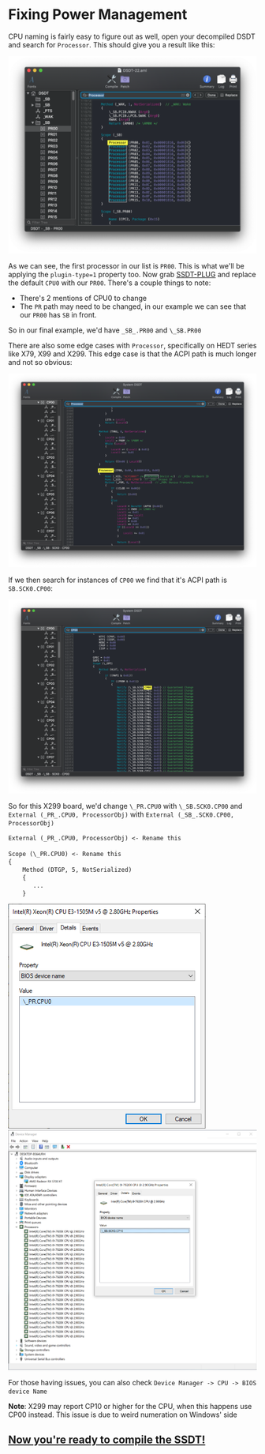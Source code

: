 # Fixing Power Management

CPU naming is fairly easy to figure out as well, open your decompiled DSDT and search for `Processor`. This should give you a result like this:

![](/images/Universal/plug-md/processor.png)

As we can see, the first processor in our list is `PR00`. This is what we'll be applying the `plugin-type=1` property too. Now grab [SSDT-PLUG](https://github.com/acidanthera/OpenCorePkg/blob/master/Docs/AcpiSamples/SSDT-PLUG.dsl) and replace the default `CPU0` with our `PR00`. There's a couple things to note:

* There's 2 mentions of CPU0 to change
* The `PR` path may need to be changed, in our example we can see that our `PR00` has `SB` in front.

So in our final example, we'd have `_SB_.PR00` and `\_SB.PR00`

There are also some edge cases with `Processor`, specifically on HEDT series like X79, X99 and X299. This edge case is that the ACPI path is much longer and not so obvious:

![](/images/Universal/plug-md/processor-2.png)

If we then search for instances of `CP00` we find that it's ACPI path is `SB.SCK0.CP00`:

![](/images/Universal/plug-md/cp00.png)

So for this X299 board, we'd change `\_PR.CPU0` with `\_SB.SCK0.CP00` and `External (_PR_.CPU0, ProcessorObj)` with `External (_SB_.SCK0.CP00, ProcessorObj)`


```text
External (_PR_.CPU0, ProcessorObj) <- Rename this

Scope (\_PR.CPU0) <- Rename this
{
    Method (DTGP, 5, NotSerialized)
    {
       ...
    }
```

![](/images/Universal/plug-md/plug-bios.png)
![](/images/Universal/plug-md/plug-x299.png)

For those having issues, you can also check `Device Manager -> CPU -> BIOS device Name`

**Note**: X299 may report CP10 or higher for the CPU, when this happens use CP00 instead. This issue is due to weird numeration on Windows' side

## [Now you're ready to compile the SSDT!](/Manual/compile.md)
